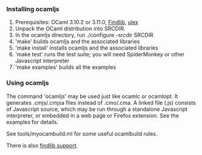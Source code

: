### Installing ocamljs ###

  1. Prerequisites: OCaml 3.10.2 or 3.11.0, [Findlib](http://projects.camlcity.org/projects/findlib.html), [ulex](http://www.cduce.org/download.html#side)
  1. Unpack the OCaml distribution into SRCDIR.
  1. In the ocamljs directory, run ./configure -srcdir SRCDIR
  1. 'make' builds ocamljs and the associated libraries
  1. 'make install' installs ocamljs and the associated libraries
  1. 'make test' runs the test suite; you will need SpiderMonkey or other Javascript interpreter
  1. 'make examples' builds all the examples

### Using ocamljs ###

The command 'ocamljs' may be used just like ocamlc or ocamlopt. It
generates .cmjs/.cmjsa files instead of .cmo/.cma. A linked file (.js)
consists of Javascript source, which may be run through a standalone
Javascript interpreter, or embedded in a web page or Firefox
extension. See the examples for details.

See tools/myocambuild.ml for some useful ocamlbuild rules.

There is also [findlib support](Findlib.md).